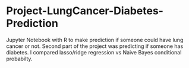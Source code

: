 # Project-LungCancer-Diabetes-Prediction
Jupyter Notebook with R to make prediction if someone could have lung cancer or not. Second part of the project was predicting if someone has diabetes. I compared lasso/ridge regression vs Naive Bayes conditional probabilty. 
